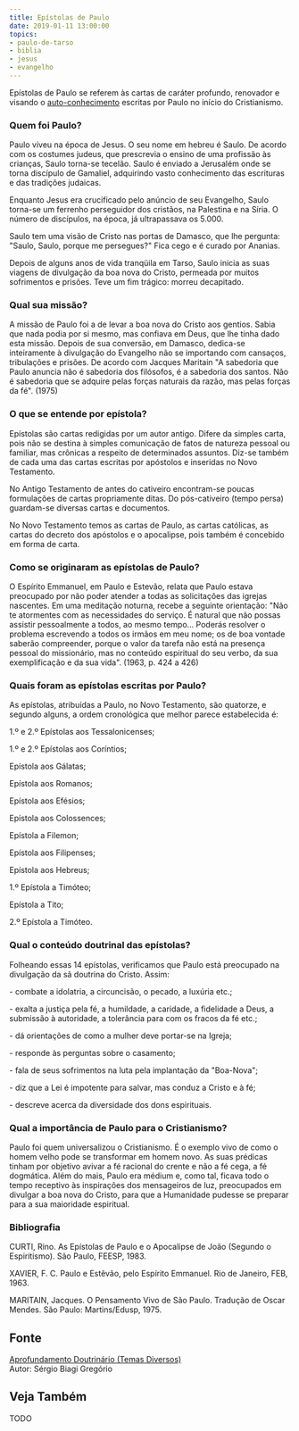 ```yaml
---
title: Epístolas de Paulo
date: 2019-01-11 13:00:00
topics: 
- paulo-de-tarso
- biblia
- jesus
- evangelho
---
```


Epístolas de Paulo se referem às cartas de caráter profundo, renovador e visando
o [auto-conhecimento](../auto-conhecimento) escritas por Paulo no início do
Cristianismo.

### Quem foi Paulo?
Paulo viveu na época de Jesus. O seu nome em hebreu é Saulo. De acordo
com os costumes judeus, que prescrevia o ensino de uma profissão às
crianças, Saulo torna-se tecelão. Saulo é enviado a Jerusalém onde se
torna discípulo de Gamaliel, adquirindo vasto conhecimento das
escrituras e das tradições judaicas.

Enquanto Jesus era crucificado pelo anúncio de seu Evangelho, Saulo
torna-se um ferrenho perseguidor dos cristãos, na Palestina e na Síria.
O número de discípulos, na época, já ultrapassava os 5.000.

Saulo tem uma visão de Cristo nas portas de Damasco, que lhe pergunta:
"Saulo, Saulo, porque me persegues?" Fica cego e é curado por Ananias.

Depois de alguns anos de vida tranqüila em Tarso, Saulo inicia as suas
viagens de divulgação da boa nova do Cristo, permeada por muitos
sofrimentos e prisões. Teve um fim trágico: morreu decapitado.

### Qual sua missão?
A missão de Paulo foi a de levar a boa nova do Cristo aos gentios. Sabia
que nada podia por si mesmo, mas confiava em Deus, que lhe tinha dado
esta missão. Depois de sua conversão, em Damasco, dedica-se inteiramente
à divulgação do Evangelho não se importando com cansaços, tribulações e
prisões. De acordo com Jacques Maritain "A sabedoria que Paulo anuncia
não é sabedoria dos filósofos, é a sabedoria dos santos. Não é sabedoria
que se adquire pelas forças naturais da razão, mas pelas forças da fé".
(1975)

### O que se entende por epístola?
Epístolas são cartas redigidas por um autor antigo. Difere da simples
carta, pois não se destina à simples comunicação de fatos de natureza
pessoal ou familiar, mas crônicas a respeito de determinados assuntos.
Diz-se também de cada uma das cartas escritas por apóstolos e inseridas
no Novo Testamento.

No Antigo Testamento de antes do cativeiro encontram-se poucas
formulações de cartas propriamente ditas. Do pós-cativeiro (tempo persa)
guardam-se diversas cartas e documentos.

No Novo Testamento temos as cartas de Paulo, as cartas católicas, as
cartas do decreto dos apóstolos e o apocalipse, pois também é concebido
em forma de carta.

### Como se originaram as epístolas de Paulo?
O Espírito Emmanuel, em Paulo e Estevão, relata que Paulo estava
preocupado por não poder atender a todas as solicitações das igrejas
nascentes. Em uma meditação noturna, recebe a seguinte orientação: "Não
te atormentes com as necessidades do serviço. É natural que não possas
assistir pessoalmente a todos, ao mesmo tempo... Poderás resolver o
problema escrevendo a todos os irmãos em meu nome; os de boa vontade
saberão compreender, porque o valor da tarefa não está na presença
pessoal do missionário, mas no conteúdo espiritual do seu verbo, da sua
exemplificação e da sua vida". (1963, p. 424 a 426)

### Quais foram as epístolas escritas por Paulo?
As epístolas, atribuídas a Paulo, no Novo Testamento, são quatorze, e
segundo alguns, a ordem cronológica que melhor parece estabelecida é:

1.º e 2.º Epístolas aos Tessalonicenses;

1.º e 2.º Epístolas aos Coríntios;

Epístola aos Gálatas;

Epístola aos Romanos;

Epístola aos Efésios;

Epístola aos Colossences;

Epístola a Filemon;

Epístola aos Filipenses;

Epístola aos Hebreus;

1.º Epístola a Timóteo;

Epístola a Tito;

2.º Epístola a Timóteo.

### Qual o conteúdo doutrinal das epístolas?
Folheando essas 14 epístolas, verificamos que Paulo está preocupado na
divulgação da sã doutrina do Cristo. Assim:

\- combate a idolatria, a circuncisão, o pecado, a luxúria etc.;

\- exalta a justiça pela fé, a humildade, a caridade, a fidelidade a
Deus, a submissão à autoridade, a tolerância para com os fracos da fé
etc.;

\- dá orientações de como a mulher deve portar-se na Igreja;

\- responde às perguntas sobre o casamento;

\- fala de seus sofrimentos na luta pela implantação da "Boa-Nova";

\- diz que a Lei é impotente para salvar, mas conduz a Cristo e à fé;

\- descreve acerca da diversidade dos dons espirituais.

### Qual a importância de Paulo para o Cristianismo?
Paulo foi quem universalizou o Cristianismo. É o exemplo vivo de como o
homem velho pode se transformar em homem novo. As suas prédicas tinham
por objetivo avivar a fé racional do crente e não a fé cega, a fé
dogmática. Além do mais, Paulo era médium e, como tal, ficava todo o
tempo receptivo às inspirações dos mensageiros de luz, preocupados em
divulgar a boa nova do Cristo, para que a Humanidade pudesse se preparar
para a sua maioridade espiritual.




### Bibliografia
CURTI, Rino. As Epístolas de Paulo e o Apocalipse de João (Segundo o
Espiritismo). São Paulo, FEESP, 1983.

XAVIER, F. C. Paulo e Estêvão, pelo Espírito Emmanuel. Rio de Janeiro,
FEB, 1963.

MARITAIN, Jacques. O Pensamento Vivo de São Paulo. Tradução de Oscar
Mendes. São Paulo: Martins/Edusp, 1975.

## Fonte
[Aprofundamento Doutrinário (Temas Diversos)](https://sites.google.com/view/aprofundamentodoutrinario/epístolas-de-paulo-as)  
Autor: Sérgio Biagi Gregório



## Veja Também
TODO


